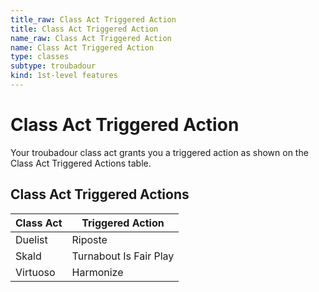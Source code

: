 ```yaml
---
title_raw: Class Act Triggered Action
title: Class Act Triggered Action
name_raw: Class Act Triggered Action
name: Class Act Triggered Action
type: classes
subtype: troubadour
kind: 1st-level features
---
```


# Class Act Triggered Action

Your troubadour class act grants you a triggered action as shown on the Class Act Triggered Actions table.

## Class Act Triggered Actions

| Class Act | Triggered Action       |
| --------- | ---------------------- |
| Duelist   | Riposte                |
| Skald     | Turnabout Is Fair Play |
| Virtuoso  | Harmonize              |
